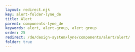 ```yaml
---
layout: redirect.njk
key: alert-folder-lyne_de
title: Alert
parent: components-lyne_de
keywords: alert, alert-group, alert group
order: 25
redirect: /de/design-system/lyne/components/alert/alert/
folder: true
---
```

